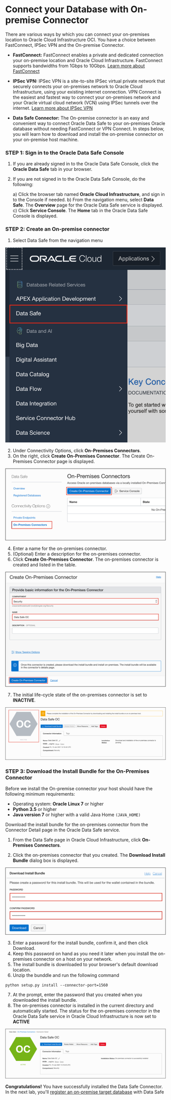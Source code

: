 # Connect your Database with On-premise Connector

There are various ways by which you can connect your on-premises location to Oracle Cloud Infrastructure OCI. You have a choice between FastConnect, IPSec VPN and the On-premise Connector.

- **FastConnect:** FastConnect enables a private and dedicated connection your on-premise location and Oracle Cloud Infrastructure. FastConnect supports bandwidths from 1Gbps to 10Gbps. [Learn more about FastConnect](https://www.ateam-oracle.com/fastconnect-design)

- **IPSec VPN:** IPSec VPN is a site-to-site IPSec virtual private network that securely connects your on-premises network to Oracle Cloud Infrastructure, using your existing internet connection. VPN Connect is the easiest and fastest way to connect your on-premises network and your Oracle virtual cloud network (VCN) using IPSec tunnels over the internet. [Learn more about IPSec VPN](https://www.ateam-oracle.com/vpn-connect-simpe-implementation-part-12)

- **Data Safe Connector:** The On-premise connector is an easy and convenient way to connect Oracle Data Safe to your on-premises Oracle database without needing FastConnect or VPN Connect. In steps below, you will learn how to download and install the on-premise connector on your on-premise host machine.

### **STEP 1**: Sign in to the Oracle Data Safe Console

1. If you are already signed in to the Oracle Data Safe Console, click the **Oracle Data Safe** tab in your browser.
2. If you are not signed in to the Oracle Data Safe Console, do the following:

    a) Click the browser tab named **Oracle Cloud Infrastructure**, and sign in to the Console if needed.
    b) From the navigation menu, select **Data Safe**. The **Overview** page for the Oracle Data Safe service is displayed.
    c) Click **Service Console**. The **Home** tab in the Oracle Data Safe Console is displayed.

### **STEP 2**: Create an On-premise connector

1. Select Data Safe from the navigation menu

![Select Data Safe](images/data-safe-menu.png)

2. Under Connectivity Options, click **On-Premises Connectors**.
3. On the right, click **Create On-Premises Connector**. The Create On-Premises Connector page is displayed.

![Create On-premise Connector](images/on-premise-connector-page.png)

4. Enter a name for the on-premises connector.
5. (Optional) Enter a description for the on-premises connector.
6. Click **Create On-Premises Connector**. The on-premises connector is created and listed in the table.

![On-premise Connector basic Info](images/create-oc.png)

7. The initial life-cycle state of the on-premises connector is set to **INACTIVE**.

![Select Data Safe](images/oc-inactive.png)

### **STEP 3**: Download the Install Bundle for the On-Premises Connector

Before we install the On-premise connector your host should have the following minimum requirements:

- Operating system: **Oracle Linux 7** or higher
- **Python 3.5** or higher
- **Java version 7** or higher with a valid Java Home `(JAVA_HOME)`

Download the install bundle for the on-premises connector from the Connector Detail page in the Oracle Data Safe service.

1. From the Data Safe page in Oracle Cloud Infrastructure, click **On-Premises Connectors**.

2. Click the on-premises connector that you created. The **Download Install Bundle** dialog box is displayed.

![Select Data Safe](images/download-install-bundle.png)

3. Enter a password for the install bundle, confirm it, and then click Download.
4. Keep this password on hand as you need it later when you install the on-premises connector on a host on your network.
5. The install bundle is downloaded to your browser's default download location.
6. Unzip the bunddle and run the following command

```
python setup.py install --connector-port=1560
```

7. At the prompt, enter the password that you created when you downloaded the install bundle.
8. The on-premises connector is installed in the current directory and automatically started. The status for the on-premises connector in the Oracle Data Safe service in Oracle Cloud Infrastructure is now set to **ACTIVE**

![On-premise Connector Active](images/data-safe-oc-active.png)

**Congratulations!** You have successfully installed the Data Safe Connector. In the next lab, you'll [register an on-premise target database](target-registration.md) with Data Safe
